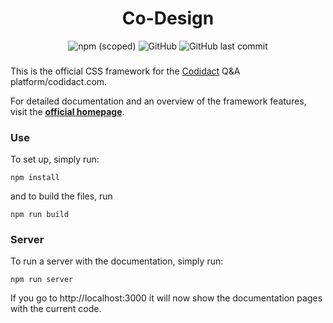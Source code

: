 
<div align="center">
    <h1>Co-Design</h1>
</div>

<div align="center">
    <img alt="npm (scoped)" src="https://img.shields.io/npm/v/@codidact/co-design?color=green">
    <img alt="GitHub" src="https://img.shields.io/github/license/codidact/co-design?color=neongreen">
    <img alt="GitHub last commit" src="https://img.shields.io/github/last-commit/codidact/co-design">
</div>

###

This is the official CSS framework for the [Codidact](https://codidact.org) Q&A platform/codidact.com.

For detailed documentation and an overview of the framework features, visit the [**official homepage**](https://codidact.github.io/co-design/).

### Use

To set up, simply run:

    npm install

and to build the files, run

    npm run build

### Server

To run a server with the documentation, simply run:

    npm run server

If you go to http://localhost:3000 it will now show the documentation pages with the current code.